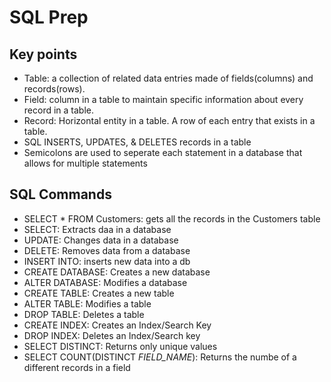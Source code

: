 # **SQL Prep**
## Key points
- Table: a collection of related data entries made of fields(columns) and records(rows).
- Field: column in a table to maintain specific information about every record in a table.
- Record: Horizontal entity in a table. A row of each entry that exists in a table.
- SQL INSERTS, UPDATES, & DELETES records in a table
- Semicolons are used to seperate each statement in a database that allows for multiple statements
## SQL Commands
- SELECT * FROM Customers: gets all the records in the Customers table
- SELECT: Extracts daa in a database
- UPDATE: Changes data in a database
- DELETE: Removes data from a database
- INSERT INTO: inserts new data into a db
- CREATE DATABASE: Creates a new database
- ALTER DATABASE: Modifies a database
- CREATE TABLE: Creates a new table
- ALTER TABLE: Modifies a table
- DROP TABLE: Deletes a table
- CREATE INDEX: Creates an Index/Search Key
- DROP INDEX: Deletes an Index/Search key
- SELECT DISTINCT: Returns only unique values
- SELECT COUNT(DISTINCT  *FIELD_NAME*): Returns the numbe of a different records in a field
